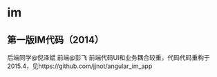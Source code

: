 # im
## 第一版IM代码（2014） 
后端同学@倪泽斌 
前端@彭飞
前端代码UI和业务耦合较重，代码代码重构于2015.4，见https://github.com/jjnot/angular_im_app
